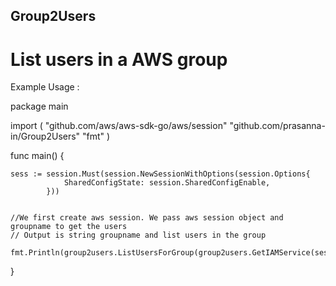 ## Group2Users

List users in a AWS  group
=========================
  
Example Usage :


	

package main


import (
	"github.com/aws/aws-sdk-go/aws/session"
	"github.com/prasanna-in/Group2Users"
	"fmt"
)

func main() {

	sess := session.Must(session.NewSessionWithOptions(session.Options{
				SharedConfigState: session.SharedConfigEnable,
			}))
			
	
	//We first create aws session. We pass aws session object and groupname to get the users 	
	// Output is string groupname and list users in the group
	
	fmt.Println(group2users.ListUsersForGroup(group2users.GetIAMService(sess),"GroupName"))
}




